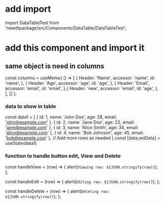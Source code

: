 # add import
import DataTableTest from 'newdtpackage/src/Components/DataTable/DataTableTest';


# add this component and import it
  <DataTableTest
        columns={columns}
        data={data}
        onView={handleView}
        onEdit={handleEdit}
        onDelete={handleDelete}
      />


## same object is need in columns

const columns = useMemo(
    () => [
      {
        Header: 'Name',
        accessor: 'name',
        id: 'name',
      },
      {
        Header: 'Age',
        accessor: 'age',
        id: 'age',
      },
      {
        Header: 'Email',
        accessor: 'email',
        id: 'email',
      },{
        Header: 'new',
        accessor: 'email',
        id: 'age',
      },
    ],
    []
  );


### data to show in table

  const data1 = [
      { id: 1, name: 'John Doe', age: 28, email: 'john@example.com' },
      { id: 2, name: 'Jane Doe', age: 22, email: 'jane@example.com' },
      { id: 3, name: 'Alice Smith', age: 34, email: 'alice@example.com' },
      { id: 4, name: 'Bob Johnson', age: 45, email: 'bob@example.com' },
      // Add more rows as needed
  ]
  const [data,setData] = useState(data1)


### function to handle button edit, View and Delete 
 const handleView = (row) => {
    alert(`Viewing row: ${JSON.stringify(row)}`);
  };

  const handleEdit = (row) => {
    alert(`Editing row: ${JSON.stringify(row)}`);
  };

  const handleDelete = (row) => {
    alert(`Deleting row: ${JSON.stringify(row)}`);
  };
